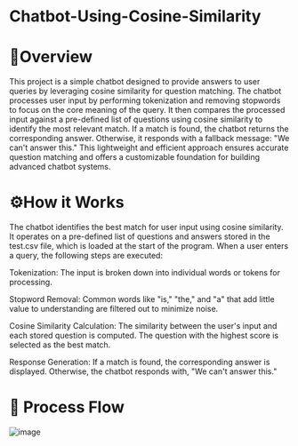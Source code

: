 # Chatbot-Using-Cosine-Similarity
# 📜Overview
This project is a simple chatbot designed to provide answers to user queries by leveraging cosine similarity for question matching. The chatbot processes user input by performing tokenization and removing stopwords to focus on the core meaning of the query. It then compares the processed input against a pre-defined list of questions using cosine similarity to identify the most relevant match. If a match is found, the chatbot returns the corresponding answer. Otherwise, it responds with a fallback message: "We can't answer this." This lightweight and efficient approach ensures accurate question matching and offers a customizable foundation for building advanced chatbot systems.

# ⚙️How it Works
The chatbot identifies the best match for user input using cosine similarity. It operates on a pre-defined list of questions and answers stored in the test.csv file, which is loaded at the start of the program. When a user enters a query, the following steps are executed:

Tokenization: The input is broken down into individual words or tokens for processing.

Stopword Removal: Common words like "is," "the," and "a" that add little value to understanding are filtered out to minimize noise.

Cosine Similarity Calculation: The similarity between the user's input and each stored question is computed. The question with the highest score is selected as the best match.

Response Generation: If a match is found, the corresponding answer is displayed. Otherwise, the chatbot responds with, "We can't answer this."

# 🔄 Process Flow
![image](https://github.com/user-attachments/assets/cc205817-9ab8-45b3-83db-c20605805b2e)
